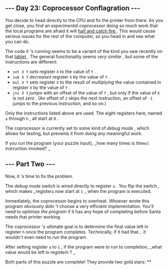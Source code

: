##  \--- Day 23: Coprocessor Conflagration ---

You decide to head directly to the CPU and fix the printer from there. As you
get close, you find an _experimental coprocessor_ doing so much work that the
local programs are afraid it will [ halt and catch fire
](https://en.wikipedia.org/wiki/Halt_and_Catch_Fire) . This would cause
serious issues for the rest of the computer, so you head in and see what you
can do.

The code it 's running seems to be a variant of the kind you saw recently on
that [ tablet ](18) . The general functionality seems _very similar_ , but
some of the instructions are different:

  * ` set X Y ` _sets_ register ` X ` to the value of ` Y ` . 
  * ` sub X Y ` _decreases_ register ` X ` by the value of ` Y ` . 
  * ` mul X Y ` sets register ` X ` to the result of _multiplying_ the value contained in register ` X ` by the value of ` Y ` . 
  * ` jnz X Y ` _jumps_ with an offset of the value of ` Y ` , but only if the value of ` X ` is _not zero_ . (An offset of ` 2 ` skips the next instruction, an offset of ` -1 ` jumps to the previous instruction, and so on.) 

Only the instructions listed above are used. The eight registers here, named `
a ` through ` h ` , all start at ` 0 ` .

The coprocessor is currently set to some kind of _debug mode_ , which allows
for testing, but prevents it from doing any meaningful work.

If you run the program (your puzzle input), _how many times is the` mul `
instruction invoked? _

##  \--- Part Two ---

Now, it 's time to fix the problem.

The _debug mode switch_ is wired directly to register ` a ` . You  flip the
switch  , which makes _register` a ` now start at ` 1 ` _ when the program is
executed.

Immediately, the coprocessor begins to overheat. Whoever wrote this program
obviously didn 't choose a very efficient implementation. You'll need to
_optimize the program_ if it has any hope of completing before Santa needs
that printer working.

The coprocessor 's ultimate goal is to determine the final value left in
register ` h ` once the program completes. Technically, if it had that... it
wouldn't even need to run the program.

After setting register ` a ` to ` 1 ` , if the program were to run to
completion, _what value would be left in register` h ` ? _

Both parts of this puzzle are complete! They provide two gold stars: **

